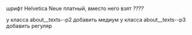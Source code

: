 шрифт Helvetica Neue платный, вместо него взят *????*

у класса about__texts--p2 добавить медиум 
у класса about__texts--p3 добавить регуляр